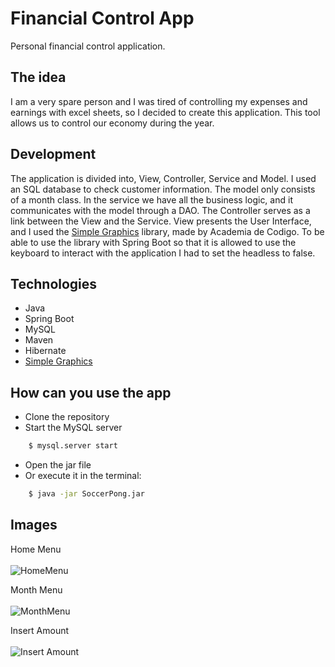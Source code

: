 # Financial Control App
Personal financial control application.

## The idea 
I am a very spare person and I was tired of controlling my expenses and earnings with excel sheets, so I decided to create this application.
This tool allows us to control our economy during the year.

## Development

The application is divided into, View, Controller, Service and Model.
I used an SQL database to check customer information. The model only consists of a month class. 
In the service we have all the business logic, and it communicates with the model through a DAO. 
The Controller serves as a link between the View and the Service. 
View presents the User Interface, and I used the [Simple Graphics](https://github.com/academia-de-codigo/simple-graphics) library, made by Academia de Codigo.
To be able to use the library with Spring Boot so that it is allowed to use the keyboard to interact with the application I had to set the headless to false.

## Technologies

* Java
* Spring Boot
* MySQL
* Maven
* Hibernate
* [Simple Graphics](https://github.com/academia-de-codigo/simple-graphics)

## How can you use the app

- Clone the repository
- Start the MySQL server
```sh
    $ mysql.server start
```
- Open the jar file
- Or execute it in the terminal:
```sh
    $ java -jar SoccerPong.jar
```

## Images

Home Menu<br/>
<br/>
![HomeMenu](https://user-images.githubusercontent.com/89805451/147690936-f8c7925e-6e96-49b9-bd06-2b560c464328.png)

Month Menu<br/>
<br/>
![MonthMenu](https://user-images.githubusercontent.com/89805451/147690989-1048b2ea-64f7-41a1-b7fd-36dc30a96f0f.png)

Insert Amount<br/>
<br/>
![Insert Amount](https://user-images.githubusercontent.com/89805451/147691019-d24eb3bd-f1c5-46e3-8180-95f0f87b9c5b.png)
